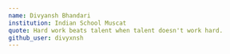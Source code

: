 ```yaml
---
name: Divyansh Bhandari
institution: Indian School Muscat
quote: Hard work beats talent when talent doesn't work hard.
github_user: divyxnsh
---
```

